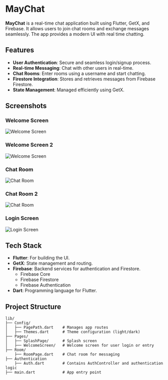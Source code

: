 # MayChat

**MayChat** is a real-time chat application built using Flutter, GetX, and Firebase. It allows users to join chat rooms and exchange messages seamlessly. The app provides a modern UI with real time chatting.

## Features

- **User Authentication**: Secure and seamless login/signup process.
- **Real-time Messaging**: Chat with other users in real-time.
- **Chat Rooms**: Enter rooms using a username and start chatting.
- **Firestore Integration**: Stores and retrieves messages from Firebase Firestore.
- **State Management**: Managed efficiently using GetX.

## Screenshots

### Welcome Screen
![Welcome Screen](lib/screenshots/welcome_screen.png)

### Welcome Screen 2
![Welcome Screen](lib/screenshots/welcome_screen2.png)

### Chat Room
![Chat Room](lib/screenshots/chat_room.png)

### Chat Room 2
![Chat Room](lib/screenshots/chat_room2.png)

### Login Screen
![Login Screen](lib/screenshots/login_screen.png)

## Tech Stack

- **Flutter**: For building the UI.
- **GetX**: State management and routing.
- **Firebase**: Backend services for authentication and Firestore.
  - Firebase Core
  - Firebase Firestore
  - Firebase Authentication
- **Dart**: Programming language for Flutter.

## Project Structure

```plaintext
lib/
├── Config/
│   ├── PagePath.dart    # Manages app routes
│   ├── Themes.dart      # Theme configuration (light/dark)
├── Pages/
│   ├── SplashPage/      # Splash screen
│   ├── WelcomeScreen/   # Welcome screen for user login or entry
├── Room/
    ├── RoomPage.dart    # Chat room for messaging
├── Authentication
    ├── Auth.dart        # Contains AuthController and authentication logic
├── main.dart            # App entry point
